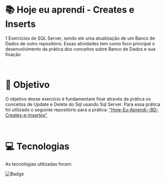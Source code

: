 # :books: Hoje eu aprendi - Creates e Inserts
<p>1 Exercícios de SQL Server, sendo ele uma atualização de um Banco de Dados de outro repositório. Essas atividades tem como foco principal o desenvolvimento da prática dos conceitos sobre Banco de Dados e sua fixação</p>

<br>

# :blue_book: Objetivo

O objetivo desse exercício é fundamentare fixar através da prática os conceitos de Update e Delete do Sql usando Sql Server. Para essa prática foi utilizado o seguinte repositório para a prática: <a href="https://github.com/YanMCoutinho/Hoje-Eu-Aprendi--BD-Creates-e-Inserts">"Hoje-Eu-Aprendi--BD-Creates-e-Insertes"</a>

<br>

# :computer: Tecnologias

As tecnológias utilizadas foram:

![Badge](https://img.shields.io/static/v1?label=&message=SQL_Server&color=darkGraystyle=for-the-badge)
